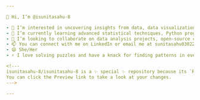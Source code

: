 ```yaml
---

👋 Hi, I’m @isunitasahu-8

- 👀 I’m interested in uncovering insights from data, data visualization, and predictive analytics.
- 🌱 I’m currently learning advanced statistical techniques, Python programming, and machine learning algorithms.
- 💞️ I’m looking to collaborate on data analysis projects, open-source contributions, and research studies in data science.
- 📫 You can connect with me on LinkedIn or email me at sunitasahu03022005@gmail.com.
- 😄 She/Her
- ⚡ I love solving puzzles and have a knack for finding patterns in everything!

<!---
isunitasahu-8/isunitasahu-8 is a ✨ special ✨ repository because its `README.md` (this file) appears on your GitHub profile.
You can click the Preview link to take a look at your changes.
--->

---
```

